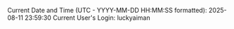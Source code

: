 Current Date and Time (UTC - YYYY-MM-DD HH:MM:SS formatted): 2025-08-11 23:59:30
Current User's Login: luckyaiman
